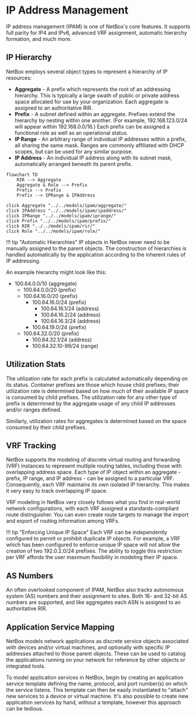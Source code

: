 # IP Address Management

IP address management (IPAM) is one of NetBox's core features. It supports full parity for IP4 and IPv6, advanced VRF assignment, automatic hierarchy formation, and much more.

## IP Hierarchy

NetBox employs several object types to represent a hierarchy of IP resources:

* **Aggregate** - A prefix which represents the root of an addressing hierarchy. This is typically a large swath of public or private address space allocated for use by your organization. Each aggregate is assigned to an authoritative RIR.
* **Prefix** - A subnet defined within an aggregate. Prefixes extend the hierarchy by nesting within one another. (For example, 192.168.123.0/24 will appear within 192.168.0.0/16.) Each prefix can be assigned a functional role as well as an operational status.
* **IP Range** - An arbitrary range of individual IP addresses within a prefix, all sharing the same mask. Ranges are commonly affiliated with DHCP scopes, but can be used for any similar purpose.
* **IP Address** - An individual IP address along with its subnet mask, automatically arranged beneath its parent prefix.

```mermaid
flowchart TD
    RIR --> Aggregate
    Aggregate & Role --> Prefix
    Prefix --> Prefix
    Prefix --> IPRange & IPAddress

click Aggregate "../../models/ipam/aggregate/"
click IPAddress "../../models/ipam/ipaddress/"
click IPRange "../../models/ipam/iprange/"
click Prefix "../../models/ipam/prefix/"
click RIR "../../models/ipam/rir/"
click Role "../../models/ipam/role/"
```

!!! tip "Automatic Hierarchies"
    IP objects in NetBox never need to be manually assigned to the parent objects. The construction of hierarchies is handled automatically by the application according to the inherent rules of IP addressing.

An example hierarchy might look like this:

* 100.64.0.0/10 (aggregate)
    * 100.64.0.0/20 (prefix)
    * 100.64.16.0/20 (prefix)
        * 100.64.16.0/24 (prefix)
            * 100.64.16.1/24 (address)
            * 100.64.16.2/24 (address)
            * 100.64.16.3/24 (address)
        * 100.64.19.0/24 (prefix)
    * 100.64.32.0/20 (prefix)
        * 100.64.32.1/24 (address)
        * 100.64.32.10-99/24 (range)

## Utilization Stats

The utilization rate for each prefix is calculated automatically depending on its status. _Container_ prefixes are those which house child prefixes; their utilization rate is determined based on how much of their available IP space is consumed by child prefixes. The utilization rate for any other type of prefix is determined by the aggregate usage of any child IP addresses and/or ranges defined.

Similarly, utilization rates for aggregates is determined based on the space consumed by their child prefixes.

## VRF Tracking

NetBox supports the modeling of discrete virtual routing and forwarding (VRF) instances to represent multiple routing tables, including those with overlapping address space. Each type of IP object within an aggregate - prefix, IP range, and IP address - can be assigned to a particular VRF. Consequently, each VRF maintains its own isolated IP hierarchy. This makes it very easy to track overlapping IP space.

VRF modeling in NetBox very closely follows what you find in real-world network configurations, with each VRF assigned a standards-compliant route distinguisher. You can even create route targets to manage the import and export of routing information among VRFs.

!!! tip "Enforcing Unique IP Space"
    Each VRF can be independently configured to permit or prohibit duplicate IP objects. For example, a VRF which has been configured to enforce unique IP space will not allow the creation of two 192.0.2.0/24 prefixes. The ability to toggle this restriction per VRF affords the user maximum flexibility in modeling their IP space.

## AS Numbers

An often overlooked component of IPAM, NetBox also tracks autonomous system (AS) numbers and their assignment to sites. Both 16- and 32-bit AS numbers are supported, and like aggregates each ASN is assigned to an authoritative RIR.

## Application Service Mapping

NetBox models network applications as discrete service objects associated with devices and/or virtual machines, and optionally with specific IP addresses attached to those parent objects. These can be used to catalog the applications running on your network for reference by other objects or integrated tools.

To model application services in NetBox, begin by creating an application service template defining the name, protocol, and port number(s) on which the service listens. This template can then be easily instantiated to "attach" new services to a device or virtual machine. It's also possible to create new application services by hand, without a template, however this approach can be tedious.
